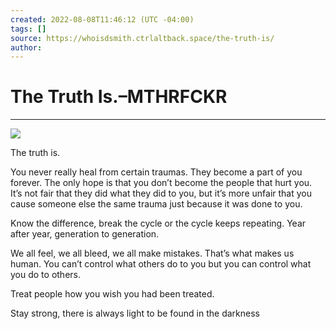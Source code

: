 ```yaml
---
created: 2022-08-08T11:46:12 (UTC -04:00)
tags: []
source: https://whoisdsmith.ctrlaltback.space/the-truth-is/
author: 
---
```


# The Truth Is.–MTHRFCKR

---

![](https://c0debl0ck.files.wordpress.com/2022/03/2ba00552-e639-42bc-b95a-0f1abc32b66e.jpg)

The truth is.

You never really heal from certain traumas. They become a part of you forever. The only hope is that you don’t become the people that hurt you. It’s not fair that they did what they did to you, but it’s more unfair that you cause someone else the same trauma just because it was done to you.

Know the difference, break the cycle or the cycle keeps repeating. Year after year, generation to generation.

We all feel, we all bleed, we all make mistakes. That’s what makes us human. You can’t control what others do to you but you can control what you do to others.

Treat people how you wish you had been treated.

Stay strong, there is always light to be found in the darkness

